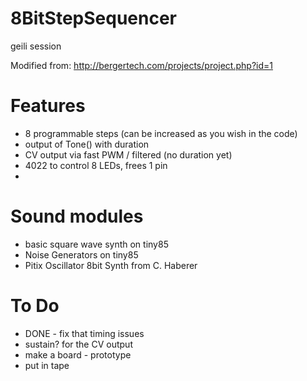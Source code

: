 # 8BitStepSequencer
geili session

Modified from:
http://bergertech.com/projects/project.php?id=1

# Features
* 8 programmable steps (can be increased as you wish in the code)
* output of Tone() with duration
* CV output via fast PWM / filtered (no duration yet)
* 4022 to control 8 LEDs, frees 1 pin
* 

# Sound modules
* basic square wave synth on tiny85
* Noise Generators on tiny85
* Pitix Oscillator 8bit Synth from C. Haberer

# To Do
* DONE - fix that timing issues
* sustain? for the CV output
* make a board - prototype
* put in tape
